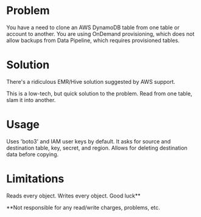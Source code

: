 # Problem
You have a need to clone an AWS DynamoDB table from one table or account to another.  You are using OnDemand provisioning, which does not allow backups from Data Pipeline, which requires provisioned tables.

# Solution
There's a ridiculous EMR/Hive solution suggested by AWS support.

This is a low-tech, but quick solution to the problem.  Read from one table, slam it into another.

# Usage
Uses 'boto3' and IAM user keys by default.  It asks for source and destination table, key, secret, and region.  Allows for deleting destination data before copying.

# Limitations
Reads every object.  Writes every object.  Good luck**

**Not responsible for any read/write charges, problems, etc.

